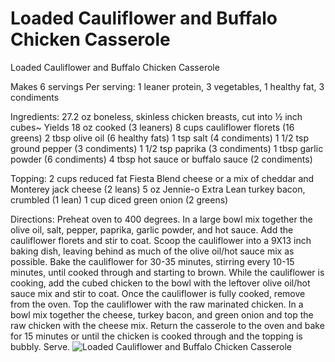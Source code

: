 # Loaded Cauliflower and Buffalo Chicken Casserole

Loaded Cauliflower and Buffalo Chicken Casserole

Makes 6 servings
Per serving: 1 leaner protein, 3 vegetables, 1 healthy fat, 3 condiments

Ingredients:
27.2 oz boneless, skinless chicken breasts, cut into ½ inch cubes~ Yields 18 oz cooked (3 leaners)
8 cups cauliflower florets (16 greens)
2 tbsp olive oil (6 healthy fats)
1 tsp salt (4 condiments)
1 1/2 tsp ground pepper (3 condiments)
1 1/2 tsp paprika (3 condiments)
1 tbsp garlic powder (6 condiments)
4 tbsp hot sauce or buffalo sauce (2 condiments)

Topping:
2 cups reduced fat Fiesta Blend cheese or a mix of cheddar and Monterey jack cheese (2 leans)
5 oz Jennie-o Extra Lean turkey bacon, crumbled (1 lean)
1 cup diced green onion (2 greens)

Directions:
Preheat oven to 400 degrees. In a large bowl mix together the olive oil, salt, pepper, paprika, garlic powder, and hot sauce. Add the cauliflower florets and stir to coat. Scoop the cauliflower into a 9X13 inch baking dish, leaving behind as much of the olive oil/hot sauce mix as possible.
Bake the cauliflower for 30-35 minutes, stirring every 10-15 minutes, until cooked through and starting to brown.
While the cauliflower is cooking, add the cubed chicken to the bowl with the leftover olive oil/hot sauce mix and stir to coat. Once the cauliflower is fully cooked, remove from the oven. Top the cauliflower with the raw marinated chicken.
In a bowl mix together the cheese, turkey bacon, and green onion and top the raw chicken with the cheese mix. Return the casserole to the oven and bake for 15 minutes or until the chicken is cooked through and the topping is bubbly.
Serve.
![Loaded Cauliflower and Buffalo Chicken Casserole](images/Loaded%20Cauliflower%20and%20Buffalo%20Chicken%20Casserole.png)

